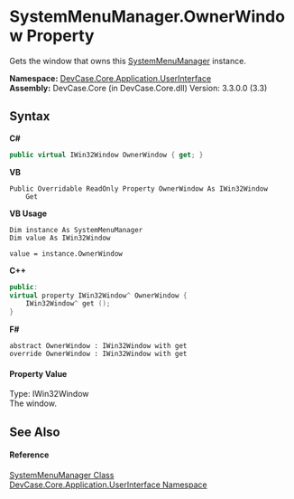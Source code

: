# SystemMenuManager.OwnerWindow Property 
 

Gets the window that owns this <a href="T_DevCase_Core_Application_UserInterface_SystemMenuManager">SystemMenuManager</a> instance.

**Namespace:**&nbsp;<a href="N_DevCase_Core_Application_UserInterface">DevCase.Core.Application.UserInterface</a><br />**Assembly:**&nbsp;DevCase.Core (in DevCase.Core.dll) Version: 3.3.0.0 (3.3)

## Syntax

**C#**<br />
``` C#
public virtual IWin32Window OwnerWindow { get; }
```

**VB**<br />
``` VB
Public Overridable ReadOnly Property OwnerWindow As IWin32Window
	Get
```

**VB Usage**<br />
``` VB Usage
Dim instance As SystemMenuManager
Dim value As IWin32Window

value = instance.OwnerWindow

```

**C++**<br />
``` C++
public:
virtual property IWin32Window^ OwnerWindow {
	IWin32Window^ get ();
}
```

**F#**<br />
``` F#
abstract OwnerWindow : IWin32Window with get
override OwnerWindow : IWin32Window with get
```


#### Property Value
Type: IWin32Window<br />The window.

## See Also


#### Reference
<a href="T_DevCase_Core_Application_UserInterface_SystemMenuManager">SystemMenuManager Class</a><br /><a href="N_DevCase_Core_Application_UserInterface">DevCase.Core.Application.UserInterface Namespace</a><br />